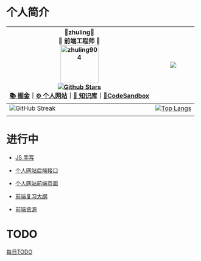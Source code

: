 # 个人简介

<div align=center>

| 📖zhuling📖<br />🎈 前端工程师 🎈<br /><img alt="zhuling904" src="https://encrypted-tbn0.gstatic.com/images?q=tbn:ANd9GcRrviVVzfrx2cLaG9vj4K7FOPuOdm1sFoX09XXlBgMkGWhimlI3KiCgdaYcwLrQklx6IjE&usqp=CAU" width=100 /><br /> [![Github Stars](https://img.shields.io/github/stars/zhuling904?color=faf408&label=github%20stars&logo=github)](https://github.com/zhuling904)<br>[📚 掘金](https://juejin.cn/user/3109845573069422)｜[⚙️ 个人网站](https://zhuling.net.cn/)｜[🔖 知识库](https://nextjs-notion-starter-kit-phi-gray.vercel.app/?vercelToolbarCode=q7e6XSyBgBIeMSk)｜[🚀CodeSandbox](https://codesandbox.io/u/zhulng) | ![](http://github-profile-summary-cards.vercel.app/api/cards/stats?username=zhuling904&theme=default) |
| ------------------------------------------------------------ | ------------------------------------------------------------ |
| ![GitHub Streak](https://github-profile-trophy.vercel.app/?username=zhuling904&row=2&column=3) | [![Top Langs](https://github-readme-stats.vercel.app/api/top-langs/?username=zhuling904&layout=compact)](https://github.com/anuraghazra/github-readme-stats) |
|                                                              |                                                              |
<div align=left>

# 进行中

- [JS 手写](https://github.com/zhuling904/handwriting_js)

- [个人网站后端接口](https://github.com/zhuling904/myweb_backend)

- [个人网站前端页面](https://github.com/zhuling904/myweb)

- [前端复习大纲](https://github.com/zhuling904/Front_end_knowledge_outline)

- [前端资源](https://github.com/zhuling904/ResourceArrangement)

<div align=left>

# TODO

[每日TODO](https://www.notion.so/zhuling/6756ff3cf1204075bf137c2e327e603c#7f552f25625d477c9ccbb65d7c0b3062)
